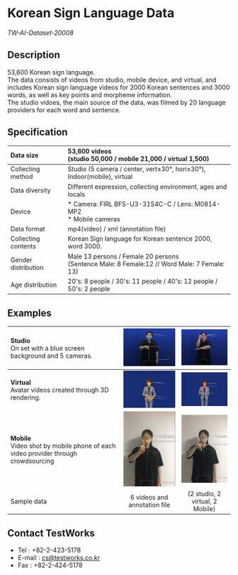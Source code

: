Korean Sign Language Data
===================
_TW-AI-Dataset-20008_

Description
-------------------
53,600 Korean sign language.  
The data consists of videos from studio, mobile device, and virtual, and includes Korean sign language videos for 2000 Korean sentences and 3000 words, as well as key points and morpheme information.  
The studio vidoes, the main source of the data, was filmed by 20 language providers for each word and sentence.


Specification
-------------------
|Data size|53,600 videos<br>(studio 50,000 / mobile 21,000 / virtual 1,500)|
|:---|:---|
|Collecting method|Studio (5 camera / center, vert±30°, hori±30°),<br>Indoor(mobile), virtual|
|Data diversity|Different expression, collecting environment, ages and locals|
|Device| * Camera: FIRL BFS-U3-31S4C-C / Lens: M0814-MP2<br> * Mobile cameras|
|Data format|mp4(video) / xml (annotation file)|
|Collecting contents|Korean Sign language for Korean sentence 2000,  word 3000.|
|Gender distribution|Male 13 persons / Female 20 persons<br>(Sentence Male: 8 Female:12 // Word Male: 7 Female: 13)|
|Age distribution|20's: 8 people / 30's: 11 people / 40's: 12 people / 50's: 2 people|


Examples
---------------
|Studio <br><span style="font-weight:normal">On set with a blue screen<br>background and 5 cameras.</span>| <img src="Sample Data\sl_image1.jpg" width="200px"></img>| <img src="Sample Data\sl_image2.jpg" width="200px">|
|:---|:---:|:---:|
|**Virtual**<br>Avatar videos created through 3D rendering.| <img src="Sample Data\sl_image3.png" width="200px"> | <img src="Sample Data\sl_image4.png" width="200px"> |
|**Mobile**<br>Video shot by mobile phone of each video provider through crowdsourcing| <img src="Sample Data\sl_image5.jpg" width="200px">|<img src="Sample Data\sl_image6.jpg" width="200px">
|Sample data|6 videos and annotation file|(2 studio, 2 virtual, 2 Mobile)

Contact TestWorks
-----------------
* Tel : +82-2-423-5178
* E-mail : <cs@testworks.co.kr>
* Fax : +82-2-424-5178
